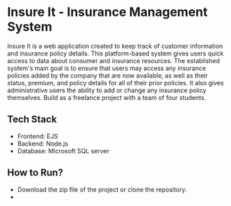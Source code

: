 # Insure It - Insurance Management System
Insure It is a web application created to keep track of customer information and insurance policy details. This platform-based system gives users quick access to data about consumer and insurance resources. The established system's main goal is to ensure that users may access any insurance policies added by the company that are now available, as well as their status, premium, and policy details for all of their prior policies. It also gives administrative users the ability to add or change any insurance policy themselves. Build as a freelance project with a team of four students.

## Tech Stack
- Frontend: EJS
- Backend: Node.js
- Database: Microsoft SQL server

## How to Run?
- Download the zip file of the project or clone the repository.
- 
